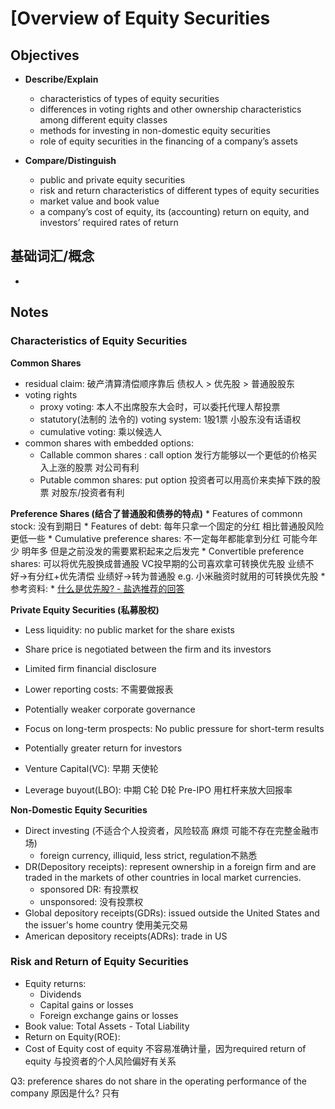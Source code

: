 # [Overview of Equity Securities

## Objectives

* **Describe/Explain**
  * characteristics of types of equity securities
  * differences in voting rights and other ownership characteristics among different equity classes
  * methods for investing in non-domestic equity securities
  * role of equity securities in the financing of a company’s assets
  
* **Compare/Distinguish**
  * public and private equity securities
  * risk and return characteristics of different types of equity securities
  * market value and book value 
  * a company’s cost of equity, its (accounting) return on equity, and investors’ required rates of return
 
## 基础词汇/概念
* 

## Notes

### Characteristics of Equity Securities
**Common Shares** 
* residual claim: 破产清算清偿顺序靠后 债权人 > 优先股 > 普通股股东
* voting rights
    * proxy voting: 本人不出席股东大会时，可以委托代理人帮投票 
    * statutory(法制的 法令的) voting system: 1股1票 小股东没有话语权 
    * cumulative voting: 乘以候选人
* common shares with embedded options:
  * Callable common shares : call option 发行方能够以一个更低的价格买入上涨的股票 对公司有利
  * Putable common shares: put option 投资者可以用高价来卖掉下跌的股票 对股东/投资者有利


**Preference Shares (结合了普通股和债券的特点)**
    * Features of commonn stock: 没有到期日
    * Features of debt: 每年只拿一个固定的分红 相比普通股风险更低一些
    * Cumulative preference shares: 不一定每年都能拿到分红 可能今年少 明年多 但是之前没发的需要累积起来之后发完
    * Convertible preference shares: 可以将优先股换成普通股 VC投早期的公司喜欢拿可转换优先股 业绩不好->有分红+优先清偿 业绩好->转为普通股 e.g. 小米融资时就用的可转换优先股
    * 参考资料:
      * [什么是优先股? - 盐选推荐的回答](https://www.zhihu.com/question/23759551/answer/658558024)

**Private Equity Securities (私募股权)**
* Less liquidity: no public market for the share exists
* Share price is negotiated between the firm and its investors
* Limited firm financial disclosure
* Lower reporting costs: 不需要做报表
* Potentially weaker corporate governance
* Focus on long-term prospects: No public pressure for short-term results
* Potentially greater return for investors

* Venture Capital(VC): 早期 天使轮
* Leverage buyout(LBO): 中期 C轮 D轮 Pre-IPO 用杠杆来放大回报率

**Non-Domestic Equity Securities**
* Direct investing (不适合个人投资者，风险较高 麻烦 可能不存在完整金融市场) 
  * foreign currency, illiquid, less strict, regulation不熟悉
* DR(Depository receipts): represent ownership in a foreign firm and are traded in the markets of other countries in local market currencies. 
    * sponsored DR: 有投票权
    * unsponsored: 没有投票权
* Global depository receipts(GDRs): issued outside the United States and the issuer's home country 使用美元交易
* American depository receipts(ADRs): trade in US

### Risk and Return of Equity Securities
* Equity returns: 
  * Dividends
  * Capital gains or losses
  * Foreign exchange gains or losses
* Book value: Total Assets - Total Liability
* Return on Equity(ROE): 
* Cost of Equity
cost of equity 不容易准确计量，因为required return of equity 与投资者的个人风险偏好有关系


Q3: preference shares do not share in the operating performance of the company 原因是什么? 只有


